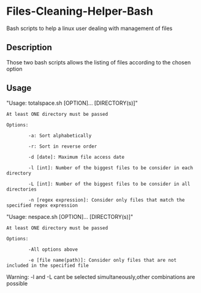 # Files-Cleaning-Helper-Bash
Bash scripts to help a linux user dealing with management of files 
## Description
Those two bash scripts allows the listing of files according to the chosen option
## Usage
"Usage: totalspace.sh [OPTION]... [DIRECTORY(s)]"

    At least ONE directory must be passed

    Options:

    		-a: Sort alphabetically

    		-r: Sort in reverse order

    		-d [date]: Maximum file access date

    		-l [int]: Number of the biggest files to be consider in each directory

    		-L [int]: Number of the biggest files to be consider in all directories

    		-n [regex expression]: Consider only files that match the specified regex expression

"Usage: nespace.sh [OPTION]... [DIRECTORY(s)]"

    At least ONE directory must be passed

    Options:

            -All options above

            -e [file name(path)]: Consider only files that are not included in the specified file
            
Warning: -l and -L cant be selected simultaneously,other combinations are possible



